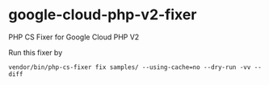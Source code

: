 # google-cloud-php-v2-fixer
PHP CS Fixer for Google Cloud PHP V2

Run this fixer by


```
vendor/bin/php-cs-fixer fix samples/ --using-cache=no --dry-run -vv --diff
```
